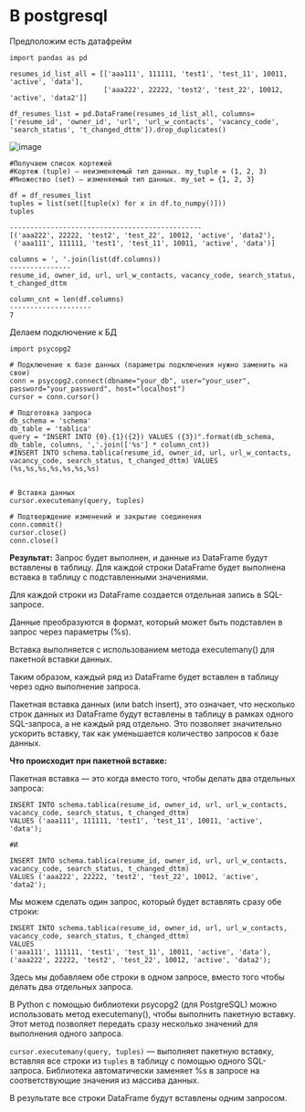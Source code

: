 # **В postgresql**

Предположим есть датафрейм

```
import pandas as pd

resumes_id_list_all = [['aaa111', 111111, 'test1', 'test_11', 10011, 'active', 'data'],  
                       ['aaa222', 22222, 'test2', 'test_22', 10012, 'active', 'data2']]

df_resumes_list = pd.DataFrame(resumes_id_list_all, columns=['resume_id', 'owner_id', 'url', 'url_w_contacts', 'vacancy_code', 'search_status', 't_changed_dttm']).drop_duplicates()
```

![image](https://github.com/user-attachments/assets/6d9a74e0-9b2a-4427-b8a5-975ca8e1ff52)

```
#Получаем список кортежей
#Кортеж (tuple) — неизменяемый тип данных. my_tuple = (1, 2, 3)
#Множество (set) — изменяемый тип данных. my_set = {1, 2, 3}

df = df_resumes_list
tuples = list(set([tuple(x) for x in df.to_numpy()]))
tuples

-----------------------------------------------
[('aaa222', 22222, 'test2', 'test_22', 10012, 'active', 'data2'),
 ('aaa111', 111111, 'test1', 'test_11', 10011, 'active', 'data')]
```

```
columns = ', '.join(list(df.columns))
---------------
resume_id, owner_id, url, url_w_contacts, vacancy_code, search_status, t_changed_dttm
```

```
column_cnt = len(df.columns)
--------------------
7
```

Делаем подключение к БД

```
import psycopg2

# Подключение к базе данных (параметры подключения нужно заменить на свои)
conn = psycopg2.connect(dbname="your_db", user="your_user", password="your_password", host="localhost")
cursor = conn.cursor()

# Подготовка запроса
db_schema = 'schema'
db_table = 'tablica'
query = "INSERT INTO {0}.{1}({2}) VALUES ({3})".format(db_schema, db_table, columns, ','.join(['%s'] * column_cnt))
#INSERT INTO schema.tablica(resume_id, owner_id, url, url_w_contacts, vacancy_code, search_status, t_changed_dttm) VALUES (%s,%s,%s,%s,%s,%s,%s)


# Вставка данных
cursor.executemany(query, tuples)

# Подтверждение изменений и закрытие соединения
conn.commit()
cursor.close()
conn.close()
```

**Результат:** Запрос будет выполнен, и данные из DataFrame будут вставлены в таблицу. Для каждой строки DataFrame будет выполнена вставка в таблицу с подставленными значениями.

Для каждой строки из DataFrame создается отдельная запись в SQL-запросе.

Данные преобразуются в формат, который может быть подставлен в запрос через параметры (%s).

Вставка выполняется с использованием метода executemany() для пакетной вставки данных.

Таким образом, каждый ряд из DataFrame будет вставлен в таблицу через одно выполнение запроса.

Пакетная вставка данных (или batch insert), это означает, что несколько строк данных из DataFrame будут вставлены в таблицу в рамках одного SQL-запроса, а не каждый ряд отдельно. Это позволяет значительно ускорить вставку, так как уменьшается количество запросов к базе данных.

**Что происходит при пакетной вставке:**

Пакетная вставка — это когда вместо того, чтобы делать два отдельных запроса:

```
INSERT INTO schema.tablica(resume_id, owner_id, url, url_w_contacts, vacancy_code, search_status, t_changed_dttm)
VALUES ('aaa111', 111111, 'test1', 'test_11', 10011, 'active', 'data');

#И

INSERT INTO schema.tablica(resume_id, owner_id, url, url_w_contacts, vacancy_code, search_status, t_changed_dttm)
VALUES ('aaa222', 22222, 'test2', 'test_22', 10012, 'active', 'data2');
```

Мы можем сделать один запрос, который будет вставлять сразу обе строки:

```
INSERT INTO schema.tablica(resume_id, owner_id, url, url_w_contacts, vacancy_code, search_status, t_changed_dttm)
VALUES 
('aaa111', 111111, 'test1', 'test_11', 10011, 'active', 'data'),
('aaa222', 22222, 'test2', 'test_22', 10012, 'active', 'data2');
```

Здесь мы добавляем обе строки в одном запросе, вместо того чтобы делать два отдельных запроса.

В Python с помощью библиотеки psycopg2 (для PostgreSQL) можно использовать метод executemany(), чтобы выполнить пакетную вставку. Этот метод позволяет передать сразу несколько значений для выполнения одного запроса.

`cursor.executemany(query, tuples)` — выполняет пакетную вставку, вставляя все строки из `tuples` в таблицу с помощью одного SQL-запроса. Библиотека автоматически заменяет %s в запросе на соответствующие значения из массива данных.

В результате все строки DataFrame будут вставлены одним запросом.




























